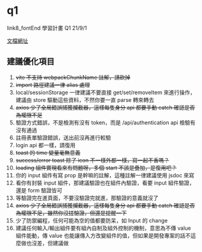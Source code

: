 # q1
link8_fontEnd 學習計畫 Q1 21/9/1

[文檔網址](https://hackmd.io/LUZd8aLlRKGfaotpTYFZPA?view)



## 建議優化項目
1. ~~vite 不支持 webpackChunkName 註解，請砍掉~~
2. ~~import 路徑建議一律 alias 處理~~
3. local/sessionStorage 一律建議不要直接 get/set/removeItem 來進行操作，建議由 store 驅動這些資料，不然你要一直 parse 轉來轉去
4. ~~axios 少了全局錯誤捕獲攔截器，這樣每隻身分 api 都要手動 catch 確認是否為權限不足~~
5. 驗證方式錯誤，不是檢測有沒有 token，而是 /api/authentication api 檢驗有沒有通過
6. 註冊表單驗證錯誤，送出前沒再進行較驗
7. login api 都一樣，請復用
8. ~~toast 的 time 變量毫無意義~~
9. ~~success/error toast 除了 icon 不一樣外都一樣，寫一起不香嗎？~~
10. ~~loading 組件實現看來有問題呀，多個 start 不該是疊加，是復用吧？~~
11. 你的 input 組件有寫 prop 是幹嘛的註解，這種註解一律建議使用 jsdoc 來寫
12. 看你有封裝 input 組件，那建議驗證也在組件內驗證，看要 input 組件驗證，還是 form 驗證皆可
13. 等驗證完在進頁面，不要沒驗證完就進，那驗證的意義就沒了
14. ~~axios 少了全局錯誤捕獲攔截器，這樣每隻身分 api 都要手動 catch 確認是否為權限不足，雖然你沒搓驗證，但還是提醒一下~~
15. 少了防禦編程，任何可能為空的值都要防呆，如 Input 的 change
16. 建議任何輸入/輸出組件要有組內自制及組外控制的機制，意思為不傳 value 組件能動，傳 value 也能讓傳入方改變組件的值，但如果是開發專案的話不這麼做也沒差，但建議做
